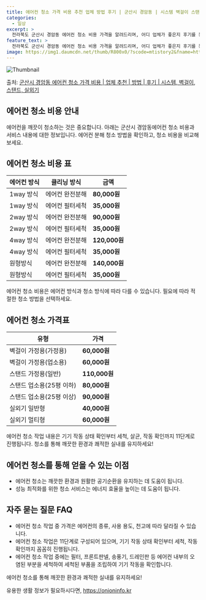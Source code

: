 ```yaml
---
title: 에어컨 청소 가격 비용 추천 업체 방법 후기 | 군산시 경암동 | 시스템 벽걸이 스탠드 실외기
categories:
  - 일상
excerpt: >
  전라북도 군산시 경암동 에어컨 청소 비용 가격을 알려드리며, 어디 업체가 좋은지 후기를 통해 알아보겠습니다. 현재 글에서는 시스템, 벽걸이, 스탠드, 실외기 각각에 대해 청소 비용이 나와 있으니 참고하시면 되겠습니다. 에어컨 분해 청소 방법 보기 👈 클릭셀프 에어컨 청소 방법 보기👈 클릭군산시 경암동 에어컨 청소 비용시스템에어컨 방식클리닝방식금액1way 방식에어컨 완전분해80,000원1way 방식에어컨 필터세척35,000원2way 방식에어컨 완전분해90,000원2way 방식에어컨 필터세척35,000원4way 방식에어컨 완전분해120,000원4way 방식에어컨 필터세척35,000원원형방식에어컨 완전분해140,000원원형방식에어컨 필터세척35,000원에어컨 청소 견적 샘플 보기 👈 클릭에어컨 냄새의 원인에어..
feature_text: >
  전라북도 군산시 경암동 에어컨 청소 비용 가격을 알려드리며, 어디 업체가 좋은지 후기를 통해 알아보겠습니다. 현재 글에서는 시스템, 벽걸이, 스탠드, 실외기 각각에 대해 청소 비용이 나와 있으니 참고하시면 되겠습니다. 에어컨 분해 청소 방법 보기 👈 클릭셀프 에어컨 청소 방법 보기👈 클릭군산시 경암동 에어컨 청소 비용시스템에어컨 방식클리닝방식금액1way 방식에어컨 완전분해80,000원1way 방식에어컨 필터세척35,000원2way 방식에어컨 완전분해90,000원2way 방식에어컨 필터세척35,000원4way 방식에어컨 완전분해120,000원4way 방식에어컨 필터세척35,000원원형방식에어컨 완전분해140,000원원형방식에어컨 필터세척35,000원에어컨 청소 견적 샘플 보기 👈 클릭에어컨 냄새의 원인에어..
image: https://img1.daumcdn.net/thumb/R800x0/?scode=mtistory2&fname=https%3A%2F%2Fblog.kakaocdn.net%2Fdn%2Fcmiwxd%2FbtsHxQnijcd%2F4OKKkFP0t7GxMYhVbwbm11%2Fimg.webp
---
```


![Thumbnail](https://img1.daumcdn.net/thumb/R800x0/?scode=mtistory2&fname=https%3A%2F%2Fblog.kakaocdn.net%2Fdn%2Fcmiwxd%2FbtsHxQnijcd%2F4OKKkFP0t7GxMYhVbwbm11%2Fimg.webp)

<p>출처: <a href="https://onioninfo.kr/entry/%EA%B5%B0%EC%82%B0%EC%8B%9C-%EA%B2%BD%EC%95%94%EB%8F%99-%EC%97%90%EC%96%B4%EC%BB%A8-%EC%B2%AD%EC%86%8C-%EA%B0%80%EA%B2%A9-%EB%B9%84%EC%9A%A9-%EC%97%85%EC%B2%B4-%EC%B6%94%EC%B2%9C-%EB%B0%A9%EB%B2%95-%ED%9B%84%EA%B8%B0-%EC%8B%9C%EC%8A%A4%ED%85%9C-%EB%B2%BD%EA%B1%B8%EC%9D%B4-%EC%8A%A4%ED%83%A0%EB%93%9C-%EC%8B%A4%EC%99%B8%EA%B8%B0" rel="dofollow">군산시 경암동 에어컨 청소 가격 비용 | 업체 추천 | 방법 | 후기 | 시스템, 벽걸이, 스탠드, 실외기</a> </p>

## 에어컨 청소 비용 안내

에어컨을 깨끗이 청소하는 것은 중요합니다. 아래는 군산시 경암동에어컨 청소 비용과 서비스 내용에 대한 정보입니다. 에어컨 분해 청소 방법을
확인하고, 청소 비용을 비교해보세요.

## 에어컨 청소 비용 표

에어컨 방식 | 클리닝 방식 | 금액  
---|---|---  
1way 방식 | 에어컨 완전분해 | **80,000원**  
1way 방식 | 에어컨 필터세척 | **35,000원**  
2way 방식 | 에어컨 완전분해 | **90,000원**  
2way 방식 | 에어컨 필터세척 | **35,000원**  
4way 방식 | 에어컨 완전분해 | **120,000원**  
4way 방식 | 에어컨 필터세척 | **35,000원**  
원형방식 | 에어컨 완전분해 | **140,000원**  
원형방식 | 에어컨 필터세척 | **35,000원**  
  
에어컨 청소 비용은 에어컨 방식과 청소 방식에 따라 다를 수 있습니다. 필요에 따라 적절한 청소 방법을 선택하세요.

## 에어컨 청소 가격표

유형 | 가격  
---|---  
벽걸이 가정용(가정용) | **60,000원**  
벽걸이 가정용(업소용) | **60,000원**  
스탠드 가정용(일반) | **110,000원**  
스탠드 업소용(25평 이하) | **80,000원**  
스탠드 업소용(25평 이상) | **90,000원**  
실외기 일반형 | **40,000원**  
실외기 멀티형 | **60,000원**  
  
에어컨 청소 작업 내용은 기기 작동 상태 확인부터 세척, 살균, 작동 확인까지 11단계로 진행됩니다. 청소를 통해 깨끗한 환경과 쾌적한
실내를 유지하세요!

## 에어컨 청소를 통해 얻을 수 있는 이점

  * 에어컨 청소는 깨끗한 환경과 원활한 공기순환을 유지하는 데 도움이 됩니다.
  * 성능 최적화를 위한 청소 서비스는 에너지 효율을 높이는 데 도움이 됩니다.

## 자주 묻는 질문 FAQ

  * 에어컨 청소 작업 중 가격은 에어컨의 종류, 사용 용도, 천고에 따라 달라질 수 있습니다.
  * 에어컨 청소 작업은 11단계로 구성되어 있으며, 기기 작동 상태 확인부터 세척, 작동 확인까지 꼼꼼히 진행됩니다.
  * 에어컨 청소 작업 중에는 필터, 프론트판넬, 송풍기, 드레인판 등 에어컨 내부의 오염된 부분을 세척하여 세척된 부품을 조립하여 기기 작동을 확인합니다.

에어컨 청소를 통해 깨끗한 환경과 쾌적한 실내를 유지하세요!



 

유용한 생활 정보가 필요하시다면, <a href="https://onioninfo.kr" rel="dofollow">https://onioninfo.kr</a>


